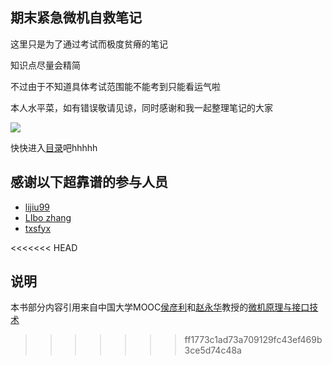 ## 期末紧急微机自救笔记

这里只是为了通过考试而极度贫瘠的笔记

知识点尽量会精简

不过由于不知道具体考试范围能不能考到只能看运气啦

本人水平菜，如有错误敬请见谅，同时感谢和我一起整理笔记的大家

![](https://cdn.jsdelivr.net/gh/youmingsama/PicGo/img/27f32f48300954b3.jpg)



快快进入[目录](https://github.com/youmingsama/Microcomputer-principle-and-interface-technology/blob/master/catalog/catalog.md)吧hhhhh
## 感谢以下超靠谱的参与人员

- [lijiu99](https://github.com/lijiu99)
- [LIbo zhang](https://github.com/shuaiqifan)
- [txsfyx](https://github.com/txsfyx)

<<<<<<< HEAD
## 说明

本书部分内容引用来自中国大学MOOC[侯彦利](https://www.icourse163.org/u/mooc1496649570242)和[赵永华](https://www.icourse163.org/u/mooc1508212271853)教授的[微机原理与接口技术](https://www.icourse163.org/course/JLU-1002056024)

>>>>>>> ff1773c1ad73a709129fc43ef469b3ce5d74c48a
